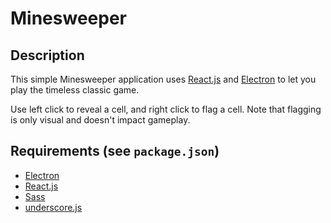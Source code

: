 # Minesweeper
## Description
This simple Minesweeper application uses [React.js](https://reactjs.org/) and [Electron](https://www.electronjs.org/) to
let you play the timeless classic game.

Use left click to reveal a cell, and right click to flag a cell.
Note that flagging is only visual and doesn't impact gameplay.

## Requirements (see `package.json`)
- [Electron](https://www.electronjs.org/)
- [React.js](https://reactjs.org/)
- [Sass](https://sass-lang.com/)
- [underscore.js](https://underscorejs.org/)
